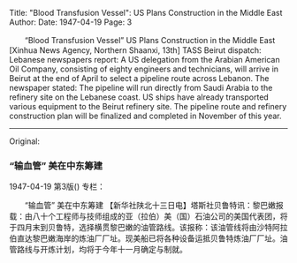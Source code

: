 Title: "Blood Transfusion Vessel": US Plans Construction in the Middle East
Author:
Date: 1947-04-19
Page: 3

　　“Blood Transfusion Vessel”
    US Plans Construction in the Middle East
    [Xinhua News Agency, Northern Shaanxi, 13th] TASS Beirut dispatch: Lebanese newspapers report: A US delegation from the Arabian American Oil Company, consisting of eighty engineers and technicians, will arrive in Beirut at the end of April to select a pipeline route across Lebanon. The newspaper stated: The pipeline will run directly from Saudi Arabia to the refinery site on the Lebanese coast. US ships have already transported various equipment to the Beirut refinery site. The pipeline route and refinery construction plan will be finalized and completed in November of this year.



<hr /> 

Original: 


### “输血管”  美在中东筹建

1947-04-19
第3版()
专栏：

　　“输血管”
    美在中东筹建
    【新华社陕北十三日电】塔斯社贝鲁特讯：黎巴嫩报载：由八十个工程师与技师组成的亚（拉伯）美（国）石油公司的美国代表团，将于四月末到贝鲁特，选择横贯黎巴嫩的油管路线。该报称：该油管线将由沙特阿拉伯直达黎巴嫩海岸的炼油厂厂址。现美船已将各种设备运抵贝鲁特炼油厂厂址。油管路线与开炼计划，均将于今年十一月确定与制就。
